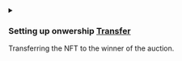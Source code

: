 <details>
<summary>
<h3>

Setting up onwership [Transfer](https://docs.reach.sh/rsh/consensus/#rsh_transfer)
</h3>

Transferring the NFT to the winner of the auction.
</summary>
<p>

[Transfer](https://docs.reach.sh/rsh/consensus/#transfer) is a consensus step that transfers ownership of contract tokens.

After the contract has determined the winner of the auction, we transfer the NFT to the winner.

```javascript
transfer(amt, nftId).to(highestBidder);
```

Then we transfer the highest bid, to the `Creator` of the nft.

```javascript
if ( ! isFirstBid ) { transfer(lastPrice).to(Creator); }
```
Finally, we notify the `Creator` frontend of the auction results.

```javascript
Creator.interact.showOutcome(highestBidder, lastPrice);
```
`commit` back to a local state and `exit` the contract.

```javascript
commit();
exit();
```
</p>
</details>